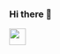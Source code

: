 ### Hi there 👋
<style>
  .img { 
  backgroundColor: 'red';
  }
</style>
<div style={{display: "flex"}}>
  <img width='30px' height: '30px' src="https://cdn.jsdelivr.net/gh/devicons/devicon/icons/react/react-original.svg" />
</div>
